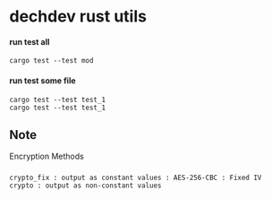 # dechdev rust utils

#### run test all

```
cargo test --test mod
```

#### run test some file

```
cargo test --test test_1
cargo test --test test_1
```

## Note

Encryption Methods

###

    crypto_fix : output as constant values : AES-256-CBC : Fixed IV
    crypto : output as non-constant values
